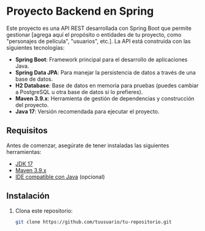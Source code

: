 # Proyecto Backend en Spring

Este proyecto es una API REST desarrollada con Spring Boot que permite gestionar [agrega aquí el propósito o entidades de tu proyecto, como "personajes de película", "usuarios", etc.]. La API está construida con las siguientes tecnologías:

- **Spring Boot**: Framework principal para el desarrollo de aplicaciones Java.
- **Spring Data JPA**: Para manejar la persistencia de datos a través de una base de datos.
- **H2 Database**: Base de datos en memoria para pruebas (puedes cambiar a PostgreSQL u otra base de datos si lo prefieres).
- **Maven 3.9.x**: Herramienta de gestión de dependencias y construcción del proyecto.
- **Java 17**: Versión recomendada para ejecutar el proyecto.

## Requisitos

Antes de comenzar, asegúrate de tener instaladas las siguientes herramientas:

- [JDK 17](https://adoptopenjdk.net/)
- [Maven 3.9.x](https://maven.apache.org/)
- [IDE compatible con Java](https://www.jetbrains.com/idea/) (opcional)

## Instalación

1. Clona este repositorio:
   ```bash
   git clone https://github.com/tuusuario/tu-repositorio.git
